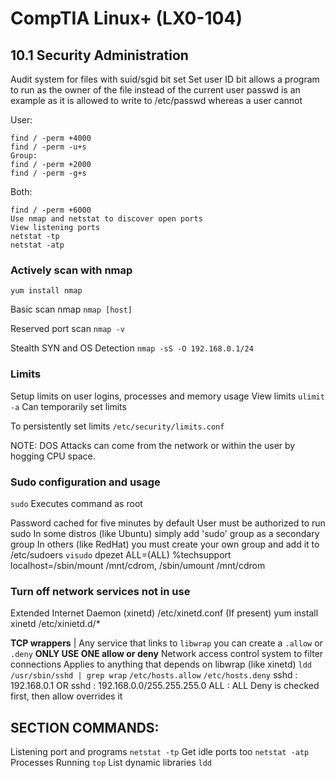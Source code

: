 # CompTIA Linux+ (LX0-104)

## 10.1 Security Administration
Audit system for files with suid/sgid bit set
Set user ID bit allows a program to run as the owner of the file instead of the current user
passwd is an example as it is allowed to write to /etc/passwd whereas a user cannot

User:
```
find / -perm +4000
find / -perm -u+s
Group:
find / -perm +2000
find / -perm -g+s
```

Both:
```
find / -perm +6000
Use nmap and netstat to discover open ports
View listening ports
netstat -tp
netstat -atp
```

### Actively scan with nmap
`yum install nmap`

Basic scan nmap
`nmap [host]`

Reserved port scan
`nmap -v`

Stealth SYN and OS Detection
`nmap -sS -O 192.168.0.1/24`

### Limits
Setup limits on user logins, processes and memory usage
View limits
`ulimit -a` Can temporarily set limits

To persistently set limits
`/etc/security/limits.conf`

NOTE: DOS Attacks can come from the network or within the user by hogging CPU space.

### Sudo configuration and usage
`sudo` Executes command as root

Password cached for five minutes by default
User must be authorized to run sudo
In some distros (like Ubuntu) simply add 'sudo' group as a secondary group
In others (like RedHat) you must create your own group and add it to /etc/sudoers
`visudo`
dpezet ALL=(ALL)
%techsupport localhost=/sbin/mount /mnt/cdrom, /sbin/umount /mnt/cdrom

### Turn off network services not in use
Extended Internet Daemon (xinetd) /etc/xinetd.conf (If present) yum install xinetd /etc/xinietd.d/*

**TCP wrappers** | Any service that links to `libwrap` you can create a `.allow` or `.deny` **ONLY USE ONE allow or deny**
Network access control system to filter connections Applies to anything that depends on libwrap (like xinetd)
`ldd /usr/sbin/sshd | grep wrap`
`/etc/hosts.allow`
`/etc/hosts.deny`
sshd : 192.168.0.1
OR sshd : 192.168.0.0/255.255.255.0
ALL : ALL Deny is checked first, then allow overrides it

## SECTION COMMANDS:
Listening port and programs
`netstat -tp`
Get idle ports too
`netstat -atp`
Processes Running
`top`
List dynamic libraries
`ldd`
